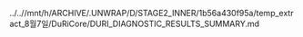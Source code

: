 ../..//mnt/h/ARCHIVE/.UNWRAP/D/STAGE2_INNER/1b56a430f95a/temp_extract_8월7일/DuRiCore/DURI_DIAGNOSTIC_RESULTS_SUMMARY.md